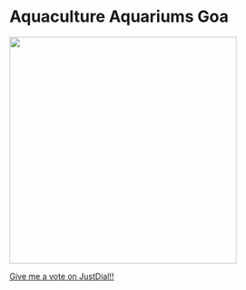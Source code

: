 # Aquaculture Aquariums Goa

<nav class="navbar navbar bg-dark">
            <a class="navbar-brand" href="#">

<img src="https://user-images.githubusercontent.com/44578315/47657022-4e5c4200-dbb6-11e8-9247-5a006156d357.jpg" width="400">

<br>

<p> Give me a vote on JustDial!!</p>

<br>

<a href="https://www.justdial.com/GOA/Aquaculture-Aquariums-Margao/0832P832STD51783_BZDET">
      

